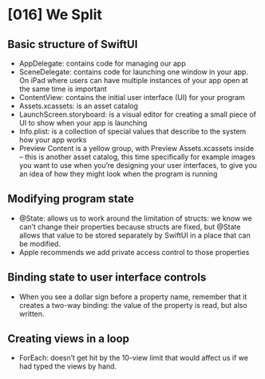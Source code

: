# [016] We Split

## Basic structure of SwiftUI

* AppDelegate: contains code for managing our app
* SceneDelegate: contains code for launching one window in your app. On iPad where users can have multiple instances of your app open at the same time is important
* ContentView: contains the initial user interface (UI) for your program
* Assets.xcassets: is an asset catalog
* LaunchScreen.storyboard: is a visual editor for creating a small piece of UI to show when your app is launching
* Info.plist: is a collection of special values that describe to the system how your app works
* Preview Content is a yellow group, with Preview Assets.xcassets inside – this is another asset catalog, this time specifically for example images you want to use when you’re designing your user interfaces, to give you an idea of how they might look when the program is running

## Modifying program state

* @State: allows us to work around the limitation of structs: we know we can’t change their properties because structs are fixed, but @State allows that value to be stored separately by SwiftUI in a place that can be modified. 
* Apple recommends we add private access control to those properties

## Binding state to user interface controls

* When you see a dollar sign before a property name, remember that it creates a two-way binding: the value of the property is read, but also written.

## Creating views in a loop

* ForEach: doesn’t get hit by the 10-view limit that would affect us if we had typed the views by hand.